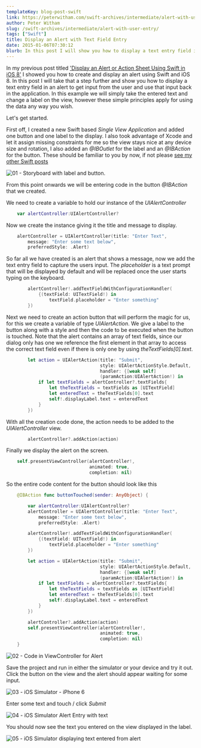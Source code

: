 ```yaml
---
templateKey: blog-post-swift
link: https://peterwitham.com/swift-archives/intermediate/alert-with-user-entry/
author: Peter Witham
slug: /swift-archives/intermediate/alert-with-user-entry/
tags: ["Swift"]
title: Display an Alert with Text Field Entry
date: 2015-01-06T07:30:12
blurb: In this post I will show you how to display a text entry field in an alert to get input from the user and use that input back in the application. 
---
```


In my previous post titled ['Display an Alert or Action Sheet Using Swift in iOS 8'](https://peterwitham.com/swift/intermediate/display-an-alert/) I showed you how to create and display an alert using Swift and iOS 8. In this post I will take that a step further and show you how to display a text entry field in an alert to get input from the user and use that input back in the application. In this example we will simply take the entered text and change a label on the view, however these simple principles apply for using the data any way you wish.

Let's get started.

First off, I created a new Swift based _Single View Application_ and added one button and one label to the display. I also took advantage of Xcode and let it assign missing constraints for me so the view stays nice at any device size and rotation, I also added an _@IBOutlet_ for the label and an _@IBAction_ for the button. These should be familiar to you by now, if not please [see my other Swift posts](/tags/swift/)

![01 - Storyboard with label and button.](https://peterwitham.com/wp-content/uploads/2015/01/01-Storyboard-with-label-and-button..png)

From this point onwards we will be entering code in the button _@IBAction_ that we created.

We need to create a variable to hold our instance of the _UIAlertController_

```swift
    var alertController:UIAlertController?
```

Now we create the instance giving it the title and message to display.

```swift
    alertController = UIAlertController(title: "Enter Text",
        message: "Enter some text below",
        preferredStyle: .Alert)
```

So far all we have created is an alert that shows a message, now we add the text entry field to capture the users input. The _placeholder_ is a text prompt that will be displayed by default and will be replaced once the user starts typing on the keyboard.

```swift
        alertController!.addTextFieldWithConfigurationHandler(
            {(textField: UITextField!) in
                textField.placeholder = "Enter something"
        })
```

Next we need to create an action button that will perform the magic for us, for this we create a variable of type _UIAlertAction_. We give a label to the button along with a style and then the code to be executed when the button is touched. Note that the alert contains an array of text fields, since our dialog only has one we reference the first element in that array to access the correct text field even if there is only one by using _theTextFields[0].text_.

```swift
        let action = UIAlertAction(title: "Submit",
                                   style: UIAlertActionStyle.Default,
                                   handler: {[weak self]
                                   (paramAction:UIAlertAction!) in
            if let textFields = alertController?.textFields{
                let theTextFields = textFields as [UITextField]
                let enteredText = theTextFields[0].text
                self!.displayLabel.text = enteredText
            }
        })
```

With all the creation code done, the action needs to be added to the _UIAlertController_ view.

```swift
        alertController?.addAction(action)
```

Finally we display the alert on the screen.

```swift
    self.presentViewController(alertController!,
                               animated: true,
                               completion: nil)
```

So the entire code content for the button should look like this

```swift
    @IBAction func buttonTouched(sender: AnyObject) {

        var alertController:UIAlertController?
        alertController = UIAlertController(title: "Enter Text",
            message: "Enter some text below",
            preferredStyle: .Alert)

        alertController!.addTextFieldWithConfigurationHandler(
            {(textField: UITextField!) in
                textField.placeholder = "Enter something"
        })

        let action = UIAlertAction(title: "Submit",
                                   style: UIAlertActionStyle.Default,
                                   handler: {[weak self]
                                   (paramAction:UIAlertAction!) in
            if let textFields = alertController?.textFields{
                let theTextFields = textFields as [UITextField]
                let enteredText = theTextFields[0].text
                self!.displayLabel.text = enteredText
            }
        })

        alertController?.addAction(action)
        self.presentViewController(alertController!,
                                   animated: true,
                                   completion: nil)
    }
```

![02 - Code in ViewController for Alert](https://peterwitham.com/wp-content/uploads/2015/01/02-Code-in-ViewController-for-Alert.png)

Save the project and run in either the simulator or your device and try it out. Click the button on the view and the alert should appear waiting for some input.

![03 - iOS Simulator - iPhone 6](https://peterwitham.com/wp-content/uploads/2015/01/03-iOS-Simulator-iPhone-6-iPhone-6-iOS-8.1-12B411.png)

Enter some text and touch / click _Submit_

![04 - iOS Simulator Alert Entry with text](https://peterwitham.com/wp-content/uploads/2015/01/04-iOS-Simulator-Alert-Entry-with-text.png)

You should now see the text you entered on the view displayed in the label.

![05 - iOS Simulator displaying text entered from alert](https://peterwitham.com/wp-content/uploads/2015/01/05-iOS-Simulator-displaying-text-entered-from-alert.png)
